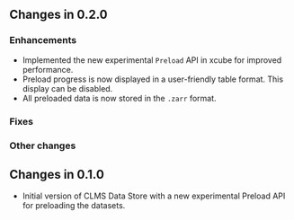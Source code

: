 ## Changes in 0.2.0

### Enhancements

* Implemented the new experimental `Preload` API in xcube for improved
  performance.
* Preload progress is now displayed in a user-friendly table format. This
  display can be disabled.
* All preloaded data is now stored in the `.zarr` format.

### Fixes

### Other changes

## Changes in 0.1.0

* Initial version of CLMS Data Store with a new experimental Preload API for
  preloading the datasets.